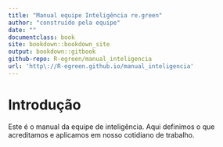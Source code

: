 ```yaml
---
title: "Manual equipe Inteligência re.green"
author: "construído pela equipe"
date: ""
documentclass: book
site: bookdown::bookdown_site
output: bookdown::gitbook
github-repo: R-egreen/manual_inteligencia
url: 'http\://R-egreen.github.io/manual_inteligencia'
---
```


# Introdução

Este é o manual da equipe de inteligência. Aqui definimos o que acreditamos e 
aplicamos em nosso cotidiano de trabalho. 

